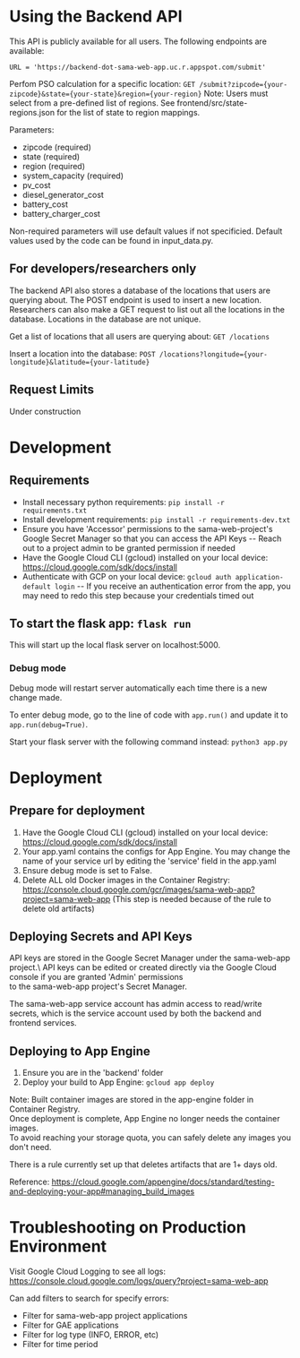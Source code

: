 # Using the Backend API

This API is publicly available for all users. The following endpoints are available:

`URL = 'https://backend-dot-sama-web-app.uc.r.appspot.com/submit'`

Perfom PSO calculation for a specific location:
`GET /submit?zipcode={your-zipcode}&state={your-state}&region={your-region}`
Note: Users must select from a pre-defined list of regions. See frontend/src/state-regions.json for the list of state to region mappings.

Parameters:
- zipcode (required)
- state (required)
- region (required)
- system_capacity (required)
- pv_cost
- diesel_generator_cost
- battery_cost
- battery_charger_cost

Non-required parameters will use default values if not specificied. Default values used by the code can be found in input_data.py.


## For developers/researchers only
The backend API also stores a database of the locations that users are querying about. The POST endpoint is used to insert a new location. Researchers can also make a GET request to list out all the locations in the database. Locations in the database are not unique.

Get a list of locations that all users are querying about:
`GET /locations`

Insert a location into the database:
`POST /locations?longitude={your-longitude}&latitude={your-latitude}`

## Request Limits

Under construction

# Development 

## Requirements

- Install necessary python requirements: `pip install -r requirements.txt`
- Install development requirements: `pip install -r requirements-dev.txt`
- Ensure you have 'Accessor' permissions to the sama-web-project's Google Secret Manager so that you can access the API Keys
-- Reach out to a project admin to be granted permission if needed
- Have the Google Cloud CLI (gcloud) installed on your local device: https://cloud.google.com/sdk/docs/install
- Authenticate with GCP on your local device: `gcloud auth application-default login`
-- If you receive an authentication error from the app, you may need to redo this step because your credentials timed out

## To start the flask app: `flask run`

This will start up the local flask server on localhost:5000.

### Debug mode

Debug mode will restart server automatically each time there is a new change made.

To enter debug mode, go to the line of code with `app.run()` and update it to `app.run(debug=True)`. 

Start your flask server with the following command instead: `python3 app.py`

# Deployment

## Prepare for deployment

1. Have the Google Cloud CLI (gcloud) installed on your local device: https://cloud.google.com/sdk/docs/install
2. Your app.yaml contains the configs for App Engine. You may change the name of your service url by editing the 'service' field in the app.yaml
3. Ensure debug mode is set to False.
4. Delete ALL old Docker images in the Container Registry: https://console.cloud.google.com/gcr/images/sama-web-app?project=sama-web-app (This step is needed because of the rule to delete old artifacts)

## Deploying Secrets and API Keys
API keys are stored in the Google Secret Manager under the sama-web-app project.\ 
API keys can be edited or created directly via the Google Cloud console if you are granted 'Admin' permissions\
to the sama-web-app project's Secret Manager. 

The sama-web-app service account has admin access to read/write secrets, which is the service account used by both the backend and frontend services.

## Deploying to App Engine

1. Ensure you are in the 'backend' folder
2. Deploy your build to App Engine: `gcloud app deploy`

Note: Built container images are stored in the app-engine folder in Container Registry.\
Once deployment is complete, App Engine no longer needs the container images.\
To avoid reaching your storage quota, you can safely delete any images you don't need. 

There is a rule currently set up that deletes artifacts that are 1+ days old.

Reference: https://cloud.google.com/appengine/docs/standard/testing-and-deploying-your-app#managing_build_images

# Troubleshooting on Production Environment

Visit Google Cloud Logging to see all logs: https://console.cloud.google.com/logs/query?project=sama-web-app

Can add filters to search for specify errors:
- Filter for sama-web-app project applications
- Filter for GAE applications
- Filter for log type (INFO, ERROR, etc)
- Filter for time  period